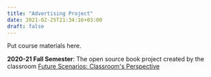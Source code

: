 ```yaml
---
title: "Advertising Project"
date: 2021-02-25T21:34:16+03:00
draft: false
---
```


Put course materials here. 

**2020-21 Fall Semester**: The open source book project created by the classroom [Future Scenarios: Classroom's Perspective](https://nakiamo.github.io/future-scenarios/)